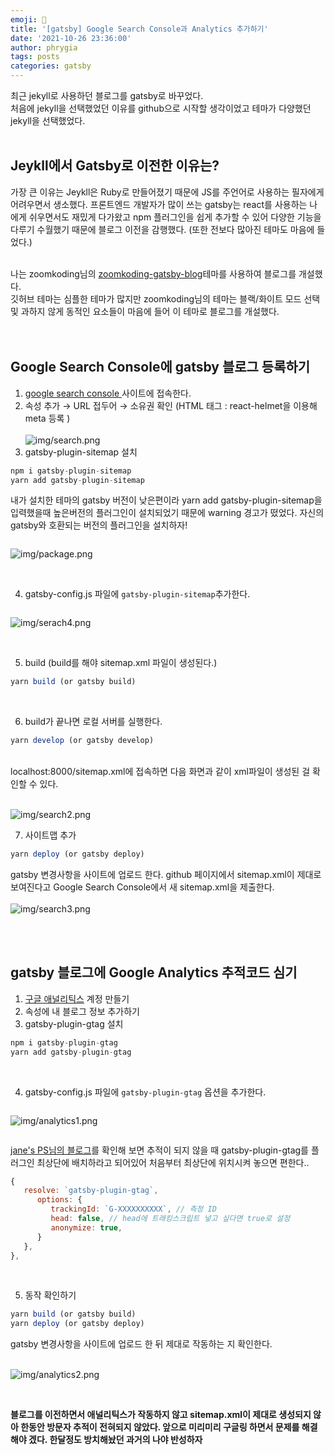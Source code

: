 ```yaml
---
emoji: 📓
title: '[gatsby] Google Search Console과 Analytics 추가하기'
date: '2021-10-26 23:36:00'
author: phrygia
tags: posts
categories: gatsby
---
```


최근 jekyll로 사용하던 블로그를 gatsby로 바꾸었다. <br>
처음에 jekyll을 선택했었던 이유를 github으로 시작할 생각이었고 테마가 다양했던 jekyll을 선택했었다.<br><br>

## Jeykll에서 Gatsby로 이전한 이유는?

가장 큰 이유는 Jeykll은 Ruby로 만들어졌기 때문에 JS를 주언어로 사용하는 필자에게 어려우면서 생소했다. 프론트엔드 개발자가 많이 쓰는 gatsby는 react를 사용하는 나에게 쉬우면서도 재밌게 다가왔고 npm 플러그인을 쉽게 추가할 수 있어 다양한 기능을 다루기 수월했기 때문에 블로그 이전을 감행했다. (또한 전보다 많아진 테마도 마음에 들었다.)<br><br>

나는 zoomkoding님의 <a href="https://github.com/zoomKoding/zoomkoding-gatsby-blog" target="_blank">zoomkoding-gatsby-blog</a>테마를 사용하여 블로그를 개설했다. <br>
깃허브 테마는 심플한 테마가 많지만 zoomkoding님의 테마는 블랙/화이트 모드 선택 및 과하지 않게 동적인 요소들이 마음에 들어 이 테마로 블로그를 개설했다.<br><br><br>

## Google Search Console에 gatsby 블로그 등록하기

1. <a href="https://search.google.com/search-console/about" target="_blank">google search console </a> 사이트에 접속한다.
2. 속성 추가 → URL 접두어 → 소유권 확인 (HTML 태그 : react-helmet을 이용해 meta 등록 )
   <br><br>
   ![img/search.png](img/search.png)
   <br>
3. gatsby-plugin-sitemap 설치

```js
npm i gatsby-plugin-sitemap
yarn add gatsby-plugin-sitemap
```

내가 설치한 테마의 gatsby 버전이 낮은편이라 yarn add gatsby-plugin-sitemap을 입력했을때 높은버전의 플러그인이 설치되었기 때문에 warning 경고가 떴었다. 자신의 gatsby와 호환되는 버전의 플러그인을 설치하자!

<div style="display:inline-block">

![img/package.png](img/package.png)

</div>
<br><br>

4. gatsby-config.js 파일에 `gatsby-plugin-sitemap`추가한다.

<div style="display:inline-block">

![img/serach4.png](img/serach4.png)

</div>
<br><br>

5. build (build를 해야 sitemap.xml 파일이 생성된다.)

```js
yarn build (or gatsby build)
```

<br>

6. build가 끝나면 로컬 서버를 실행한다.

```js
yarn develop (or gatsby develop)
```

<br>
localhost:8000/sitemap.xml에 접속하면 다음 화면과 같이 xml파일이 생성된 걸 확인할 수 있다.<br><br>

![img/search2.png](img/search2.png)
<br>

7. 사이트맵 추가

```js
yarn deploy (or gatsby deploy)
```

gatsby 변경사항을 사이트에 업로드 한다. github 페이지에서 sitemap.xml이 제대로 보여진다고 Google Search Console에서 새 sitemap.xml을 제출한다. <br><br>
![img/search3.png](img/search3.png)

<br><br>

## gatsby 블로그에 Google Analytics 추적코드 심기

1. <a href="https://analytics.google.com/" target="_blank">구글 애널리틱스</a> 계정 만들기
2. 속성에 내 블로그 정보 추가하기
3. gatsby-plugin-gtag 설치

```js
npm i gatsby-plugin-gtag
yarn add gatsby-plugin-gtag
```

<br>

4. gatsby-config.js 파일에 `gatsby-plugin-gtag` 옵션을 추가한다.

<div style="display:inline-block">

![img/analytics1.png](img/analytics1.png)

</div>

<a href="https://janeljs.github.io/blog/google-analytics/" target="_blank">jane's PS님의 블로그</a>를 확인해 보면 추적이 되지 않을 때 gatsby-plugin-gtag를 플러그인 최상단에 배치하라고 되어있어 처음부터 최상단에 위치시켜 놓으면 편한다..

```js
{
   resolve: `gatsby-plugin-gtag`,
      options: {
         trackingId: `G-XXXXXXXXXX`, // 측정 ID
         head: false, // head에 트래킹스크립트 넣고 싶다면 true로 설정
         anonymize: true,
      }
   },
},
```

<br>

5. 동작 확인하기

```js
yarn build (or gatsby build)
yarn deploy (or gatsby deploy)
```

gatsby 변경사항을 사이트에 업로드 한 뒤 제대로 작동하는 지 확인한다.
<br><br>

![img/analytics2.png](img/analytics2.png)

<br>

**블로그를 이전하면서 애널리틱스가 작동하지 않고 sitemap.xml이 제대로 생성되지 않아 한동안 방문자 추적이 전혀되지 않았다. 앞으로 미리미리 구글링 하면서 문제를 해결해야 겠다. 한달정도 방치해놨던 과거의 나야 반성하자**

<br>

```toc

```
